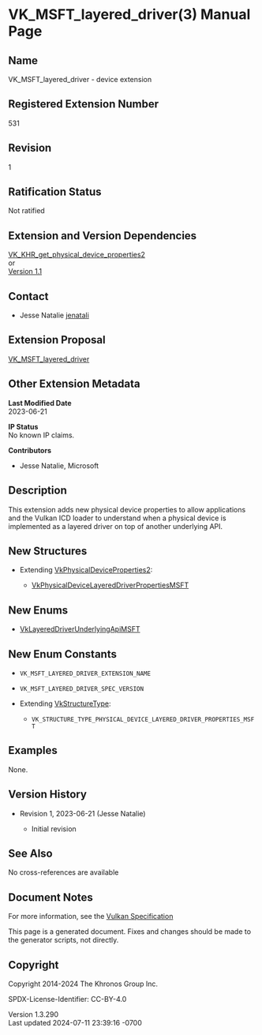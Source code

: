 # VK_MSFT_layered_driver(3) Manual Page

## Name

VK_MSFT_layered_driver - device extension



## <a href="#_registered_extension_number" class="anchor"></a>Registered Extension Number

531

## <a href="#_revision" class="anchor"></a>Revision

1

## <a href="#_ratification_status" class="anchor"></a>Ratification Status

Not ratified

## <a href="#_extension_and_version_dependencies" class="anchor"></a>Extension and Version Dependencies

[VK_KHR_get_physical_device_properties2](https://registry.khronos.org/vulkan/specs/1.3-extensions/man/html/VK_KHR_get_physical_device_properties2.html)  
or  
[Version 1.1](#versions-1.1)  

## <a href="#_contact" class="anchor"></a>Contact

- Jesse Natalie <a
  href="https://github.com/KhronosGroup/Vulkan-Docs/issues/new?body=%5BVK_MSFT_layered_driver%5D%20@jenatali%0A*Here%20describe%20the%20issue%20or%20question%20you%20have%20about%20the%20VK_MSFT_layered_driver%20extension*"
  target="_blank" rel="nofollow noopener"><em></em>jenatali</a>

## <a href="#_extension_proposal" class="anchor"></a>Extension Proposal

[VK_MSFT_layered_driver](https://github.com/KhronosGroup/Vulkan-Docs/tree/main/proposals/VK_MSFT_layered_driver.adoc)

## <a href="#_other_extension_metadata" class="anchor"></a>Other Extension Metadata

**Last Modified Date**  
2023-06-21

**IP Status**  
No known IP claims.

**Contributors**  
- Jesse Natalie, Microsoft

## <a href="#_description" class="anchor"></a>Description

This extension adds new physical device properties to allow applications
and the Vulkan ICD loader to understand when a physical device is
implemented as a layered driver on top of another underlying API.

## <a href="#_new_structures" class="anchor"></a>New Structures

- Extending
  [VkPhysicalDeviceProperties2](https://registry.khronos.org/vulkan/specs/1.3-extensions/man/html/VkPhysicalDeviceProperties2.html):

  - [VkPhysicalDeviceLayeredDriverPropertiesMSFT](https://registry.khronos.org/vulkan/specs/1.3-extensions/man/html/VkPhysicalDeviceLayeredDriverPropertiesMSFT.html)

## <a href="#_new_enums" class="anchor"></a>New Enums

- [VkLayeredDriverUnderlyingApiMSFT](https://registry.khronos.org/vulkan/specs/1.3-extensions/man/html/VkLayeredDriverUnderlyingApiMSFT.html)

## <a href="#_new_enum_constants" class="anchor"></a>New Enum Constants

- `VK_MSFT_LAYERED_DRIVER_EXTENSION_NAME`

- `VK_MSFT_LAYERED_DRIVER_SPEC_VERSION`

- Extending [VkStructureType](https://registry.khronos.org/vulkan/specs/1.3-extensions/man/html/VkStructureType.html):

  - `VK_STRUCTURE_TYPE_PHYSICAL_DEVICE_LAYERED_DRIVER_PROPERTIES_MSFT`

## <a href="#_examples" class="anchor"></a>Examples

None.

## <a href="#_version_history" class="anchor"></a>Version History

- Revision 1, 2023-06-21 (Jesse Natalie)

  - Initial revision

## <a href="#_see_also" class="anchor"></a>See Also

No cross-references are available

## <a href="#_document_notes" class="anchor"></a>Document Notes

For more information, see the <a
href="https://registry.khronos.org/vulkan/specs/1.3-extensions/html/vkspec.html#VK_MSFT_layered_driver"
target="_blank" rel="noopener">Vulkan Specification</a>

This page is a generated document. Fixes and changes should be made to
the generator scripts, not directly.

## <a href="#_copyright" class="anchor"></a>Copyright

Copyright 2014-2024 The Khronos Group Inc.

SPDX-License-Identifier: CC-BY-4.0

Version 1.3.290  
Last updated 2024-07-11 23:39:16 -0700
